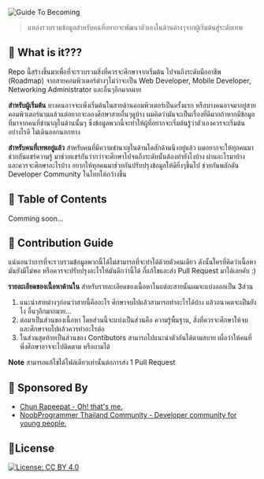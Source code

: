 ![Guide To Becoming](https://i.imgur.com/ng1MyRS.png)

> แหล่งรวบรวมข้อมูลสำหรับคนที่อยากจะพัฒนาตัวเองในด้านต่างๆจากผู้เริ่มต้นสู่ระดับเทพ

## 🚀 What is it???
Repo นี้สร้างขึ้นมาเพื่อที่จะรวบรวมสิ่งที่ควรจะศึกษาจากเริ่มต้น ไปจนถึงระดับมืออาชีพ (Roadmap) จากสายคอมพิวเตอร์ต่างๆไม่ว่าจะเป็น Web Developer, Mobile Developer, Networking Administrator และอื่นๆอีกมากมาย

**สำหรับผู้เริ่มต้น** บางคนอาจจะเพิ่งเริ่มต้นในสายด้านคอมพิวเตอร์เป็นครั้งแรก หรือบางคนอาจมาอยู่สายคอมพิวเตอร์นานแล้วแต่อยากจะลองศึกษาสายอื่นๆดูบ้าง ผมคิดว่ามันจะเป็นเรื่องที่ดีมากถ้าหากมีข้อมูลที่มาจากคนที่ชำนาญในด้านนั้นๆ ซึ่งข้อมูลพวกนี้จะทำให้ผู้ที่อยากจะเริ่มต้นรู้ว่าตัวเองควรจะเริ่มต้นอย่างไรดี ไม่เดินออกนอกทาง

**สำหรับคนที่เทพอยู่แล้ว** สำหรับคนที่มีความชำนาญในด้านใดสักด้านนึงอยู่แล้ว ผมอยากจะให้ทุกคนมาช่วยกันแชร์ความรู้ มาช่วยแชร์กันว่ากว่าจะศึกษาไปจนถึงระดับนั้นต้องทำยังไงบ้าง ผ่านอะไรมาบ้าง และควรจะศึกษาอะไรบ้าง อยากให้ทุกคนมาช่วยกันปรับปรุงข้อมูลให้ดียิ่งๆขึ้นไป ช่วยกันพลักดัน Developer Community ในไทยให้กว้างขึ้น

## 🎨 Table of Contents
Comming soon...

## 👬 Contribution Guide
แน่นอนว่าการที่จะรวบรวมข้อมูลพวกนี้ได้ไม่สามารถที่จะทำได้ด้วยตัวคนเดียว ดังนั้นใครที่คิดว่าเนื้อหามันยังมีไม่พอ หรือควรจะปรับปรุงอะไรให้มันดีกว่านี้ได้ ก็๋แก้ไขและส่ง Pull Request มาได้เลยคับ :)

**รายละเอียดของเนื้อหาด้านใน** สำหรับรายละเอียดของเนื้อหาในแต่ละสายนั้นผมจะแบ่งออกเป็น 3ส่วน
1. แนะนำสายต่างๆก่อนว่าสายนี้คืออะไร ศึกษาจบไปแล้วสามารถทำอะไรได้บ้าง แล้วอนาคตจะเป็นยังไง อื่นๆอีกมากมาย...
2. ต่อมาเป็นส่วนของเนื้อหา โดยส่วนนี้จะแบ่งเป็นส่วนคือ ความรู้พื้นฐาน, สิ่งที่ควรจะศึกษาให้จบ และศึกษาจบไปแล้วควรทำอะไรต่อ
3. ในส่วนสุดท้ายเป็นส่วนของ Contibutors สามารถไปแนะนำตัวกันได้ตามสบาย เผื่อว่าให้คนที่พึ่งศึกษาอาจจะไปติดตาม หรือถามได้

**Note** สามารถแก้ไขได้ไฟล์เดียวเท่านั้นต่อการส่ง 1 Pull Request

## 👷 Sponsored By
- [Chun Rapeepat - Oh! that's me.](https://facebook.com/chun42)
- [NoobProgrammer Thailand Community - Developer community for young people.](https://www.facebook.com/groups/noobprogrammer/)


## 🚦License
[![License: CC BY 4.0](https://img.shields.io/badge/License-CC%20BY%204.0-lightgrey.svg)](https://creativecommons.org/licenses/by/4.0/)
